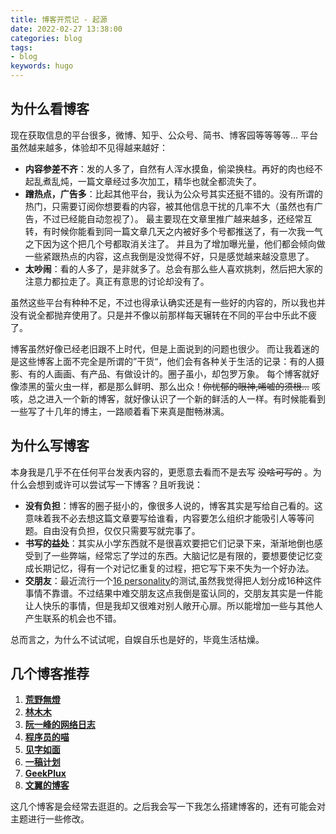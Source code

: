 ```yaml
---
title: 博客开荒记 - 起源
date: 2022-02-27 13:38:00
categories: blog
tags: 
- blog
keywords: hugo
---
```


## 为什么看博客
现在获取信息的平台很多，微博、知乎、公众号、简书、博客园等等等等... 
平台虽然越来越多，体验却不见得越来越好：
- **内容参差不齐**：发的人多了，自然有人浑水摸鱼，偷梁换柱。再好的肉也经不起乱煮乱炖，一篇文章经过多次加工，精华也就全都流失了。
- **蹭热点，广告多**：比起其他平台，我认为公众号其实还挺不错的。没有所谓的热门，只需要订阅你想要看的内容，被其他信息干扰的几率不大（虽然也有广告，不过已经能自动忽视了）。
  最主要现在文章里推广越来越多，还经常互转，有时候你能看到同一篇文章几天之内被好多个号都推送了，有一次我一气之下因为这个把几个号都取消关注了。
  并且为了增加曝光量，他们都会倾向做一些紧跟热点的内容，这点我倒是没觉得不好，只是感觉越来越没意思了。
- **太吵闹**：看的人多了，是非就多了。总会有那么些人喜欢挑刺，然后把大家的注意力都拉走了。真正有意思的讨论却没有了。

虽然这些平台有种种不足，不过也得承认确实还是有一些好的内容的，所以我也并没有说全都抛弃使用了。只是并不像以前那样每天辗转在不同的平台中乐此不疲了。

博客虽然好像已经老旧跟不上时代，但是上面说到的问题也很少。
而让我着迷的是这些博客上面不完全是所谓的”干货“，他们会有各种关于生活的记录：有的人摄影、有的人画画、有产品、有做设计的。圈子虽小，却包罗万象。
每个博客就好像漆黑的萤火虫一样，都是那么鲜明、那么出众！~~你忧郁的眼神,唏嘘的须根...~~ 
咳咳，总之进入一个新的博客，就好像认识了一个新的鲜活的人一样。有时候能看到一些写了十几年的博主，一路顺着看下来真是酣畅淋漓。

## 为什么写博客
本身我是几乎不在任何平台发表内容的，更愿意去看而不是去写 ~~没啥可写的~~ 。为什么会想到或许可以尝试写一下博客？且听我说：
- **没有负担**：博客的圈子挺小的，像很多人说的，博客其实是写给自己看的。这意味着我不必去想这篇文章要写给谁看，内容要怎么组织才能吸引人等等问题。自由没有负担，仅仅只需要写就完事了。
- **书写的益处**：其实从小学东西就不是很喜欢要把它们记录下来，渐渐地倒也感受到了一些弊端，经常忘了学过的东西。大脑记忆是有限的，要想要使记忆变成长期记忆，得有一个对记忆重复的过程，把它写下来不失为一个好办法。
- **交朋友**：最近流行一个[16 personality](https://www.16personalities.com/ch)的测试,虽然我觉得把人划分成16种这件事情不靠谱。不过结果中难交朋友这点我倒是蛮认同的，交朋友其实是一件能让人快乐的事情，但是我却又很难对别人敞开心扉。所以能增加一些与其他人产生联系的机会也不错。

总而言之，为什么不试试呢，自娱自乐也是好的，毕竟生活枯燥。

## 几个博客推荐
1. [**荒野無燈**](https://ttys3.dev/)
2. [**林木木**](https://immmmm.com/)
3. [**阮一峰的网络日志**](https://www.ruanyifeng.com/blog/)
4. [**程序员的喵**](https://catcoding.me/)
5. [**见字如面**](https://hiwannz.com/)
6. [**一稿计划**](https://lastone.art/)
7. [**GeekPlux**](https://geekplux.com/)
8. [**文翼的博客**](https://blog.wenzhixin.net.cn/)

这几个博客是会经常去逛逛的。之后我会写一下我怎么搭建博客的，还有可能会对主题进行一些修改。